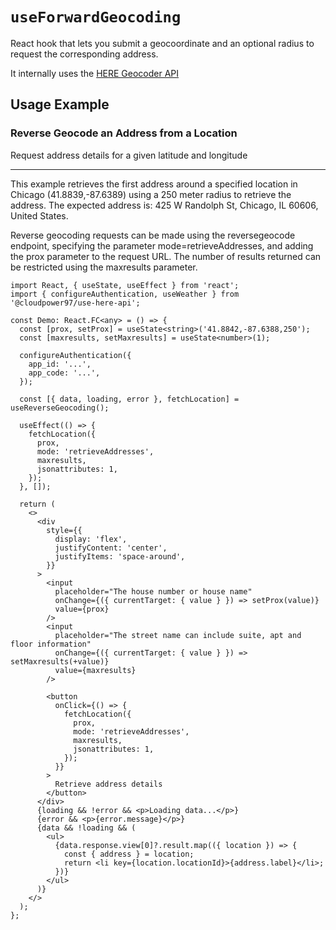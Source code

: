 # `useForwardGeocoding`

React hook that lets you submit a geocoordinate and an optional radius to request the corresponding address.

It internally uses the [HERE Geocoder API](<https://developer.here.com/documentation/geocoder/dev_guide/topics/resource-reverse-geocode.html>)

## Usage Example

### Reverse Geocode an Address from a Location

Request address details for a given latitude and longitude

---

This example retrieves the first address around a specified location in Chicago (41.8839,-87.6389) using a 250 meter radius to retrieve the address. The expected address is: 425 W Randolph St, Chicago, IL 60606, United States.

Reverse geocoding requests can be made using the reversegeocode endpoint, specifying the parameter mode=retrieveAddresses, and adding the prox parameter to the request URL. The number of results returned can be restricted using the maxresults parameter.

```tsx
import React, { useState, useEffect } from 'react';
import { configureAuthentication, useWeather } from '@cloudpower97/use-here-api';

const Demo: React.FC<any> = () => {
  const [prox, setProx] = useState<string>('41.8842,-87.6388,250');
  const [maxresults, setMaxresults] = useState<number>(1);

  configureAuthentication({
    app_id: '...',
    app_code: '...',
  });

  const [{ data, loading, error }, fetchLocation] = useReverseGeocoding();

  useEffect(() => {
    fetchLocation({
      prox,
      mode: 'retrieveAddresses',
      maxresults,
      jsonattributes: 1,
    });
  }, []);

  return (
    <>
      <div
        style={{
          display: 'flex',
          justifyContent: 'center',
          justifyItems: 'space-around',
        }}
      >
        <input
          placeholder="The house number or house name"
          onChange={({ currentTarget: { value } }) => setProx(value)}
          value={prox}
        />
        <input
          placeholder="The street name can include suite, apt and floor information"
          onChange={({ currentTarget: { value } }) => setMaxresults(+value)}
          value={maxresults}
        />

        <button
          onClick={() => {
            fetchLocation({
              prox,
              mode: 'retrieveAddresses',
              maxresults,
              jsonattributes: 1,
            });
          }}
        >
          Retrieve address details
        </button>
      </div>
      {loading && !error && <p>Loading data...</p>}
      {error && <p>{error.message}</p>}
      {data && !loading && (
        <ul>
          {data.response.view[0]?.result.map(({ location }) => {
            const { address } = location;
            return <li key={location.locationId}>{address.label}</li>;
          })}
        </ul>
      )}
    </>
  );
};
```
